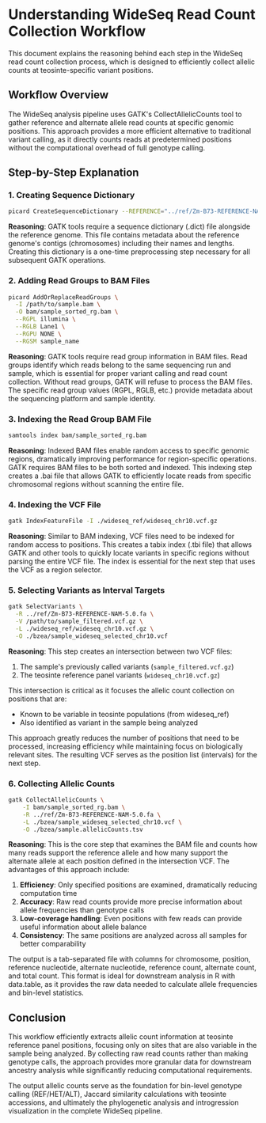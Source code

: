 # Understanding WideSeq Read Count Collection Workflow

This document explains the reasoning behind each step in the WideSeq read count collection process, which is designed to efficiently collect allelic counts at teosinte-specific variant positions.

## Workflow Overview

The WideSeq analysis pipeline uses GATK's CollectAllelicCounts tool to gather reference and alternate allele read counts at specific genomic positions. This approach provides a more efficient alternative to traditional variant calling, as it directly counts reads at predetermined positions without the computational overhead of full genotype calling.

## Step-by-Step Explanation

### 1. Creating Sequence Dictionary

```bash
picard CreateSequenceDictionary --REFERENCE="../ref/Zm-B73-REFERENCE-NAM-5.0.fa"  --OUTPUT="../ref/Zm-B73-REFERENCE-NAM-5.0.dict"
```

**Reasoning**: GATK tools require a sequence dictionary (.dict) file alongside the reference genome. This file contains metadata about the reference genome's contigs (chromosomes) including their names and lengths. Creating this dictionary is a one-time preprocessing step necessary for all subsequent GATK operations.

### 2. Adding Read Groups to BAM Files

```bash
picard AddOrReplaceReadGroups \
  -I /path/to/sample.bam \
  -O bam/sample_sorted_rg.bam \
  --RGPL illumina \
  --RGLB Lane1 \
  --RGPU NONE \
  --RGSM sample_name
```

**Reasoning**: GATK tools require read group information in BAM files. Read groups identify which reads belong to the same sequencing run and sample, which is essential for proper variant calling and read count collection. Without read groups, GATK will refuse to process the BAM files. The specific read group values (RGPL, RGLB, etc.) provide metadata about the sequencing platform and sample identity.

### 3. Indexing the Read Group BAM File

```bash
samtools index bam/sample_sorted_rg.bam
```

**Reasoning**: Indexed BAM files enable random access to specific genomic regions, dramatically improving performance for region-specific operations. GATK requires BAM files to be both sorted and indexed. This indexing step creates a .bai file that allows GATK to efficiently locate reads from specific chromosomal regions without scanning the entire file.

### 4. Indexing the VCF File

```bash
gatk IndexFeatureFile -I ./wideseq_ref/wideseq_chr10.vcf.gz
```

**Reasoning**: Similar to BAM indexing, VCF files need to be indexed for random access to positions. This creates a tabix index (.tbi file) that allows GATK and other tools to quickly locate variants in specific regions without parsing the entire VCF file. The index is essential for the next step that uses the VCF as a region selector.

### 5. Selecting Variants as Interval Targets

```bash
gatk SelectVariants \
  -R ../ref/Zm-B73-REFERENCE-NAM-5.0.fa \
  -V /path/to/sample_filtered.vcf.gz \
  -L ./wideseq_ref/wideseq_chr10.vcf.gz \
  -O ./bzea/sample_wideseq_selected_chr10.vcf
```

**Reasoning**: This step creates an intersection between two VCF files:
1. The sample's previously called variants (`sample_filtered.vcf.gz`)
2. The teosinte reference panel variants (`wideseq_chr10.vcf.gz`)

This intersection is critical as it focuses the allelic count collection on positions that are:
- Known to be variable in teosinte populations (from wideseq_ref)
- Also identified as variant in the sample being analyzed

This approach greatly reduces the number of positions that need to be processed, increasing efficiency while maintaining focus on biologically relevant sites. The resulting VCF serves as the position list (intervals) for the next step.

### 6. Collecting Allelic Counts

```bash
gatk CollectAllelicCounts \
    -I bam/sample_sorted_rg.bam \
    -R ../ref/Zm-B73-REFERENCE-NAM-5.0.fa \
    -L ./bzea/sample_wideseq_selected_chr10.vcf \
    -O ./bzea/sample.allelicCounts.tsv
```

**Reasoning**: This is the core step that examines the BAM file and counts how many reads support the reference allele and how many support the alternate allele at each position defined in the intersection VCF. The advantages of this approach include:

1. **Efficiency**: Only specified positions are examined, dramatically reducing computation time
2. **Accuracy**: Raw read counts provide more precise information about allele frequencies than genotype calls
3. **Low-coverage handling**: Even positions with few reads can provide useful information about allele balance
4. **Consistency**: The same positions are analyzed across all samples for better comparability

The output is a tab-separated file with columns for chromosome, position, reference nucleotide, alternate nucleotide, reference count, alternate count, and total count. This format is ideal for downstream analysis in R with data.table, as it provides the raw data needed to calculate allele frequencies and bin-level statistics.

## Conclusion

This workflow efficiently extracts allelic count information at teosinte reference panel positions, focusing only on sites that are also variable in the sample being analyzed. By collecting raw read counts rather than making genotype calls, the approach provides more granular data for downstream ancestry analysis while significantly reducing computational requirements.

The output allelic counts serve as the foundation for bin-level genotype calling (REF/HET/ALT), Jaccard similarity calculations with teosinte accessions, and ultimately the phylogenetic analysis and introgression visualization in the complete WideSeq pipeline.